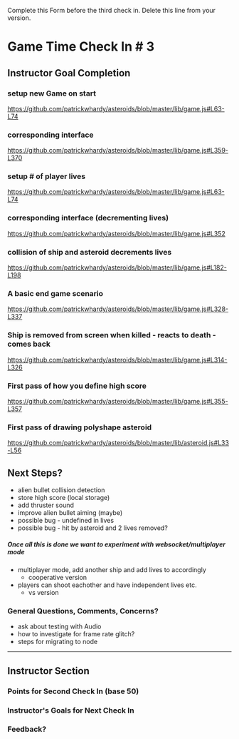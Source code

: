 Complete this Form before the third check in. Delete this line from your version.

# Game Time Check In # 3

## Instructor Goal Completion

### setup new Game on start
https://github.com/patrickwhardy/asteroids/blob/master/lib/game.js#L63-L74

### corresponding interface
https://github.com/patrickwhardy/asteroids/blob/master/lib/game.js#L359-L370

### setup # of player lives
https://github.com/patrickwhardy/asteroids/blob/master/lib/game.js#L63-L74

### corresponding interface (decrementing lives)
https://github.com/patrickwhardy/asteroids/blob/master/lib/game.js#L352

### collision of ship and asteroid decrements lives
https://github.com/patrickwhardy/asteroids/blob/master/lib/game.js#L182-L198

### A basic end game scenario
https://github.com/patrickwhardy/asteroids/blob/master/lib/game.js#L328-L337

### Ship is removed from screen when killed - reacts to death - comes back
https://github.com/patrickwhardy/asteroids/blob/master/lib/game.js#L314-L326

### First pass of how you define high score
https://github.com/patrickwhardy/asteroids/blob/master/lib/game.js#L355-L357

### First pass of drawing polyshape asteroid
https://github.com/patrickwhardy/asteroids/blob/master/lib/asteroid.js#L33-L56


## Next Steps?

- alien bullet collision detection
- store high score (local storage)
- add thruster sound
- improve alien bullet aiming (maybe)
- possible bug - undefined in lives
- possible bug - hit by asteroid and 2 lives removed?

##### Once all this is done we want to experiment with websocket/multiplayer mode
- multiplayer mode, add another ship and add lives to accordingly
  - cooperative version
- players can shoot eachother and have independent lives etc.
  - vs version

### General Questions, Comments, Concerns?
- ask about testing with Audio
- how to investigate for frame rate glitch?
- steps for migrating to node

-----

## Instructor Section

### Points for Second Check In (base 50)

### Instructor's Goals for Next Check In

### Feedback?
